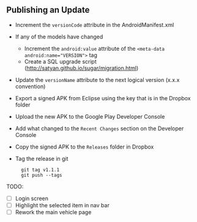 ## Publishing an Update

* Increment the `versionCode` attribute in the AndroidManifest.xml
* If any of the models have changed
  * Increment the `android:value` attribute of the `<meta-data android:name="VERSION">` tag
  * Create a SQL upgrade script (http://satyan.github.io/sugar/migration.html)
* Update the `versionName` attribute to the next logical version (x.x.x convention)
* Export a signed APK from Eclipse using the key that is in the Dropbox folder
* Upload the new APK to the Google Play Developer Console
* Add what changed to the `Recent Changes` section on the Developer Console
* Copy the signed APK to the `Releases` folder in Dropbox
* Tag the release in git

        git tag v1.1.1
        git push --tags

TODO:
- [ ] Login screen
- [ ] Highlight the selected item in nav bar
- [ ] Rework the main vehicle page
